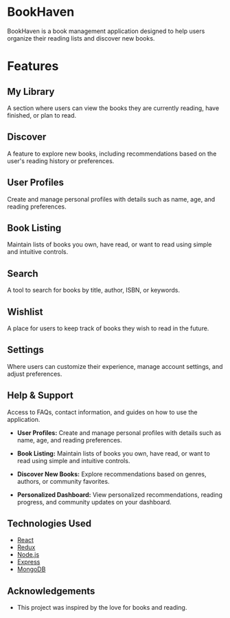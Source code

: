 # BookHaven

BookHaven is a book management application designed to help users organize their reading lists and discover new books.

# Features

## My Library
A section where users can view the books they are currently reading, have finished, or plan to read.

## Discover
A feature to explore new books, including recommendations based on the user's reading history or preferences.

## User Profiles 
Create and manage personal profiles with details such as name, age, and reading preferences.

## Book Listing 
Maintain lists of books you own, have read, or want to read using simple and intuitive controls.

## Search
A tool to search for books by title, author, ISBN, or keywords.

## Wishlist
A place for users to keep track of books they wish to read in the future.

## Settings
Where users can customize their experience, manage account settings, and adjust preferences.

## Help & Support
Access to FAQs, contact information, and guides on how to use the application.


- **User Profiles:** Create and manage personal profiles with details such as name, age, and reading preferences.
  
- **Book Listing:** Maintain lists of books you own, have read, or want to read using simple and intuitive controls.
  
- **Discover New Books:** Explore recommendations based on genres, authors, or community favorites.
  
- **Personalized Dashboard:** View personalized recommendations, reading progress, and community updates on your dashboard.

## Technologies Used

- [React](https://reactjs.org/)
- [Redux](https://redux.js.org/)
- [Node.js](https://nodejs.org/)
- [Express](https://expressjs.com/)
- [MongoDB](https://www.mongodb.com/)

  
## Acknowledgements

- This project was inspired by the love for books and reading.
